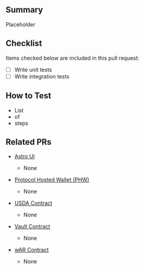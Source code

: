 ## Summary

Placeholder

## Checklist

Items checked below are included in this pull request:

- [ ] Write unit tests
- [ ] Write integration tests

## How to Test

- List
- of
- steps

## Related PRs

- [Astro UI](https://github.com/astro-protocol/astro-ui/pulls)
  - None

- [Protocol Hosted Wallet (PHW)](https://github.com/astro-protocol/contract-testnet-protocol-hosted-wallet/pulls)
  - None

- [USDA Contract](https://github.com/astro-protocol/contract-token-usda-ao/pulls)
  - None

- [Vault Contract](https://github.com/astro-protocol/contract-vault-ao/pulls)
  - None

- [wAR Contract](https://github.com/astro-protocol/contract-token-wrapped-arweave-ao/pulls)
  - None
